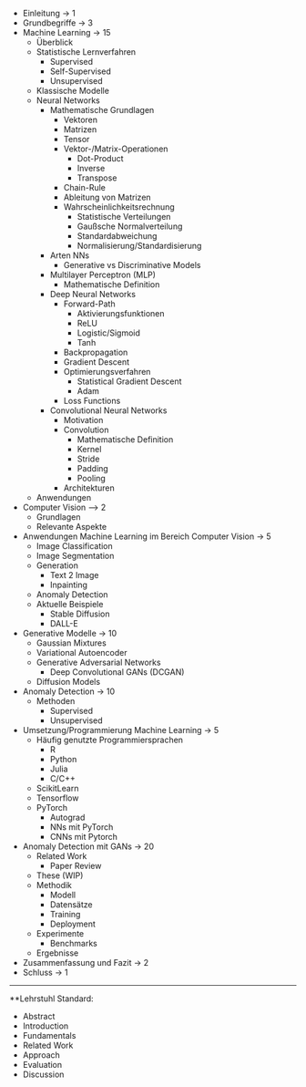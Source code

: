 - Einleitung -> 1
- Grundbegriffe -> 3
- Machine Learning -> 15
	- Überblick
	- Statistische Lernverfahren
		- Supervised
		- Self-Supervised
		- Unsupervised
	- Klassische Modelle
	- Neural Networks
		- Mathematische Grundlagen
			- Vektoren
			- Matrizen
			- Tensor
			- Vektor-/Matrix-Operationen
				- Dot-Product
				- Inverse
				- Transpose
			- Chain-Rule
			- Ableitung von Matrizen
			- Wahrscheinlichkeitsrechnung
				- Statistische Verteilungen
				- Gaußsche Normalverteilung
				- Standardabweichung
				- Normalisierung/Standardisierung
		- Arten NNs
			- Generative vs Discriminative Models
		- Multilayer Perceptron (MLP)
			- Mathematische Definition
		- Deep Neural Networks
			- Forward-Path
				- Aktivierungsfunktionen
				- ReLU
				- Logistic/Sigmoid
				- Tanh
			- Backpropagation
			- Gradient Descent
			- Optimierungsverfahren
				- Statistical Gradient Descent
				- Adam
			- Loss Functions
		- Convolutional Neural Networks
			- Motivation
			- Convolution
				- Mathematische Definition
				- Kernel
				- Stride
				- Padding
				- Pooling
			- Architekturen
	- Anwendungen
- Computer Vision --> 2
	- Grundlagen 
	- Relevante Aspekte
- Anwendungen Machine Learning im Bereich Computer Vision -> 5
	- Image Classification
	- Image Segmentation
	- Generation
		- Text 2 Image
		- Inpainting
	- Anomaly Detection
	- Aktuelle Beispiele
		- Stable Diffusion
		- DALL-E
- Generative Modelle -> 10
	- Gaussian Mixtures
	- Variational Autoencoder
	- Generative Adversarial Networks
		- Deep Convolutional GANs (DCGAN)
	- Diffusion Models
- Anomaly Detection -> 10
	- Methoden
		- Supervised
		- Unsupervised
- Umsetzung/Programmierung Machine Learning -> 5
	- Häufig genutzte Programmiersprachen
		- R
		- Python
		- Julia
		- C/C++
	- ScikitLearn
	- Tensorflow
	- PyTorch
		- Autograd
		- NNs mit PyTorch
		- CNNs mit Pytorch
- Anomaly Detection mit GANs -> 20
	- Related Work
		- Paper Review
	- These (WIP)
	- Methodik
		- Modell
		- Datensätze
		- Training
		- Deployment
	- Experimente
		- Benchmarks
	- Ergebnisse
- Zusammenfassung und Fazit -> 2
- Schluss -> 1

------

**Lehrstuhl Standard:

- Abstract
- Introduction
- Fundamentals
- Related Work
- Approach
- Evaluation
- Discussion